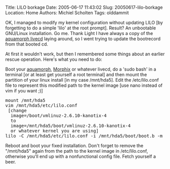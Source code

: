 Title: LILO borkage
Date: 2005-06-17 11:43:02
Slug: 20050617-lilo-borkage
Location: Home
Authors: Michiel Scholten
Tags: olddammit

<p>OK, I managed to modify my kernel configuration without updating LILO [by forgetting to do a simple 'lilo' at the root prompt]. Result? An unbootable GNU/Linux installation. Go me. Thank Light I have always a copy of the <a href="/page/linux/aquamorph/">aquamorph livecd</a> laying around, so I went trying to update the bootrecord from that booted cd.</p>

<p>At first it wouldn't work, but then I remembered some things about an earlier rescue operation. Here's what you need to do:</p>

<p>Boot your <a href="/page/linux/aquamorph/">aquamorph</a>, <a href="http://morphix.org/">Morphix</a> or whatever livecd, do a 'sudo bash' in a terminal [or at least get yourself a root terminal] and then mount the partition of your linux install [in my case /mnt/hda5]. Edit the /etc/lilo.conf file to represent this modified path to the kernel image [use nano instead of vim if you want ;)]</p>

<pre>
mount /mnt/hda5
vim /mnt/hda5/etc/lilo.conf
 [change
  image=/boot/vmlinuz-2.6.10-kanotix-4
  to
  image=/mnt/hda5/boot/vmlinuz-2.6.10-kanotix-4
  or whatever kernel you are using]
lilo -C /mnt/hda5/etc/lilo.conf -i /mnt/hda5/boot/boot.b -m /mnt/hda5/boot/map -b /dev/hda
</pre>

<p>Reboot and boot your fixed installation. Don't forget to remove the "/mnt/hda5" again from the path to the kernel image in /etc/lilo.conf, otherwise you'll end up with a nonfunctional config file. Fetch yourself a beer.</p>